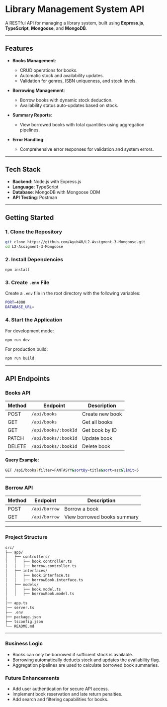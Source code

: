 # Library Management System API

A RESTful API for managing a library system, built using **Express.js**, **TypeScript**, **Mongoose**, and **MongoDB**.

---

## Features

- **Books Management**:
  - CRUD operations for books.
  - Automatic stock and availability updates.
  - Validation for genres, ISBN uniqueness, and stock levels.

- **Borrowing Management**:
  - Borrow books with dynamic stock deduction.
  - Availability status auto-updates based on stock.

- **Summary Reports**:
  - View borrowed books with total quantities using aggregation pipelines.

- **Error Handling**:
  - Comprehensive error responses for validation and system errors.

---

## Tech Stack

- **Backend**: Node.js with Express.js
- **Language**: TypeScript
- **Database**: MongoDB with Mongoose ODM
- **API Testing**: Postman

---

## Getting Started

### 1. Clone the Repository

```bash
git clone https://github.com/Ayub40/L2-Assigment-3-Mongoose.git
cd L2-Assigment-3-Mongoose
```

 ### 2. Install Dependencies

```bash
npm install
```

### 3. Create `.env` File

Create a `.env` file in the root directory with the following variables:

```bash
PORT=4000
DATABASE_URL=
```

### 4. Start the Application

For development mode:

```bash
npm run dev
```

For production build:

```bash
npm run build
```

---

## API Endpoints

### Books API

| Method | Endpoint             | Description                             |
| ------ | ----------------     | --------------------------------------- |
| POST   | `/api/books`         | Create new book                         |
| GET    | `/api/books`         | Get all books                           |
| GET    | `/api/books/:bookId` | Get book by ID                          |
| PATCH  | `/api/books/:bookId` | Update book                             |
| DELETE | `/api/books/:bookId` | Delete book                             |

#### Query Example:

```bash
GET /api/books?filter=FANTASYY&sortBy=title&sort=asc&limit=5
```

---

### Borrow API

| Method | Endpoint      | Description                                        |
| ------ | ------------- | -------------------------------------------------- |
| POST   | `/api/borrow` | Borrow a book                                      |
| GET    | `/api/borrow` | View borrowed books summary                        |

---

### Project Structure

```bash
src/
├── app/
│   ├── controllers/
│   │   ├── book.controller.ts
│   │   ├── borrow.controller.ts
│   ├── interfaces/ 
│   │   ├── book.interface.ts
│   │   ├── borrowBook.interface.ts
│   ├── models/
│   │   ├── book.model.ts
│   │   ├── borrowBook.model.ts
│  
│── app.ts
│── server.ts
├── .env
├── package.json
├── tsconfig.json
└── README.md
```

---

### Business Logic

  * Books can only be borrowed if sufficient stock is available.
  * Borrowing automatically deducts stock and updates the availability flag.
  * Aggregation pipelines are used to calculate borrowed book summaries.


### Future Enhancements

  * Add user authentication for secure API access.
  * Implement book reservation and late return penalties.
  * Add search and filtering capabilities for books.

  